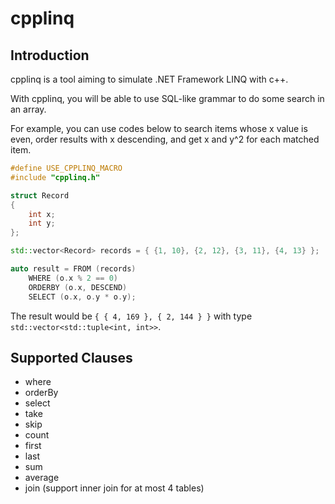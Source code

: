 # cpplinq

## Introduction

cpplinq is a tool aiming to simulate .NET Framework LINQ with c++.

With cpplinq, you will be able to use SQL-like grammar to do some search in an array.

For example, you can use codes below to search items whose x value is even,
order results with x descending, and get x and y^2 for each matched item.

```cpp
#define USE_CPPLINQ_MACRO
#include "cpplinq.h"

struct Record
{
    int x;
    int y;
};

std::vector<Record> records = { {1, 10}, {2, 12}, {3, 11}, {4, 13} };

auto result = FROM (records)
    WHERE (o.x % 2 == 0)
    ORDERBY (o.x, DESCEND)
    SELECT (o.x, o.y * o.y);
```

The result would be ```{ { 4, 169 }, { 2, 144 } }``` with type ```std::vector<std::tuple<int, int>>```.

## Supported Clauses

* where
* orderBy
* select
* take
* skip
* count
* first
* last
* sum
* average
* join (support inner join for at most 4 tables)
